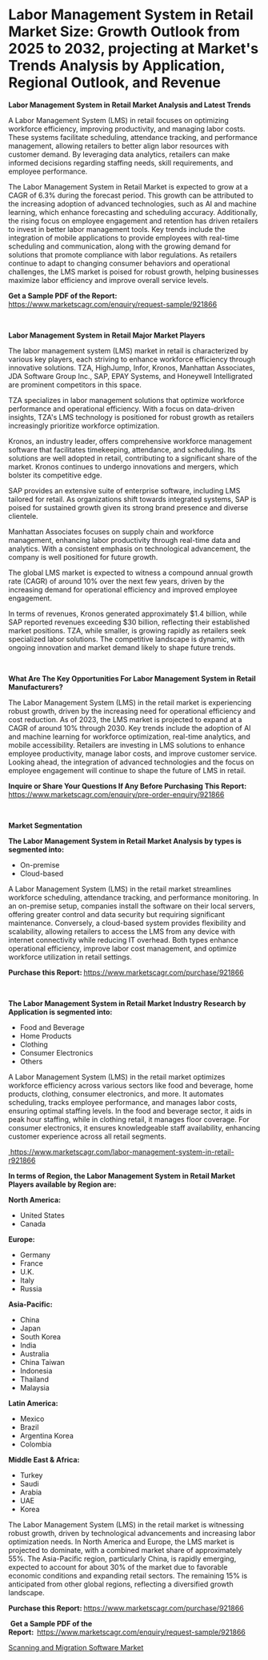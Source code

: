 <p><h1>Labor Management System in Retail Market Size: Growth Outlook from 2025 to 2032, projecting at Market's Trends Analysis by Application, Regional Outlook, and Revenue</h1></p><p><strong>Labor Management System in Retail Market Analysis and Latest Trends</strong></p>
<p><p>A Labor Management System (LMS) in retail focuses on optimizing workforce efficiency, improving productivity, and managing labor costs. These systems facilitate scheduling, attendance tracking, and performance management, allowing retailers to better align labor resources with customer demand. By leveraging data analytics, retailers can make informed decisions regarding staffing needs, skill requirements, and employee performance.</p><p>The Labor Management System in Retail Market is expected to grow at a CAGR of 6.3% during the forecast period. This growth can be attributed to the increasing adoption of advanced technologies, such as AI and machine learning, which enhance forecasting and scheduling accuracy. Additionally, the rising focus on employee engagement and retention has driven retailers to invest in better labor management tools. Key trends include the integration of mobile applications to provide employees with real-time scheduling and communication, along with the growing demand for solutions that promote compliance with labor regulations. As retailers continue to adapt to changing consumer behaviors and operational challenges, the LMS market is poised for robust growth, helping businesses maximize labor efficiency and improve overall service levels.</p></p>
<p><strong>Get a Sample PDF of the Report:&nbsp;</strong> <a href="https://www.marketscagr.com/enquiry/request-sample/921866?utm_campaign=3117&utm_medium=2&utm_source=Github&utm_content=ia&utm_term=07032025&utm_id=labor-management-system-in-retail">https://www.marketscagr.com/enquiry/request-sample/921866</a></p>
<p>&nbsp;</p>
<p><strong>Labor Management System in Retail Major Market Players</strong></p>
<p><p>The labor management system (LMS) market in retail is characterized by various key players, each striving to enhance workforce efficiency through innovative solutions. TZA, HighJump, Infor, Kronos, Manhattan Associates, JDA Software Group Inc., SAP, EPAY Systems, and Honeywell Intelligrated are prominent competitors in this space.</p><p>TZA specializes in labor management solutions that optimize workforce performance and operational efficiency. With a focus on data-driven insights, TZA's LMS technology is positioned for robust growth as retailers increasingly prioritize workforce optimization. </p><p>Kronos, an industry leader, offers comprehensive workforce management software that facilitates timekeeping, attendance, and scheduling. Its solutions are well adopted in retail, contributing to a significant share of the market. Kronos continues to undergo innovations and mergers, which bolster its competitive edge.</p><p>SAP provides an extensive suite of enterprise software, including LMS tailored for retail. As organizations shift towards integrated systems, SAP is poised for sustained growth given its strong brand presence and diverse clientele.</p><p>Manhattan Associates focuses on supply chain and workforce management, enhancing labor productivity through real-time data and analytics. With a consistent emphasis on technological advancement, the company is well positioned for future growth.</p><p>The global LMS market is expected to witness a compound annual growth rate (CAGR) of around 10% over the next few years, driven by the increasing demand for operational efficiency and improved employee engagement.</p><p>In terms of revenues, Kronos generated approximately $1.4 billion, while SAP reported revenues exceeding $30 billion, reflecting their established market positions. TZA, while smaller, is growing rapidly as retailers seek specialized labor solutions. The competitive landscape is dynamic, with ongoing innovation and market demand likely to shape future trends.</p></p>
<p>&nbsp;</p>
<p><strong>What Are The Key Opportunities For Labor Management System in Retail Manufacturers?</strong></p>
<p><p>The Labor Management System (LMS) in the retail market is experiencing robust growth, driven by the increasing need for operational efficiency and cost reduction. As of 2023, the LMS market is projected to expand at a CAGR of around 10% through 2030. Key trends include the adoption of AI and machine learning for workforce optimization, real-time analytics, and mobile accessibility. Retailers are investing in LMS solutions to enhance employee productivity, manage labor costs, and improve customer service. Looking ahead, the integration of advanced technologies and the focus on employee engagement will continue to shape the future of LMS in retail.</p></p>
<p><strong>Inquire or Share Your Questions If Any Before Purchasing This Report:</strong> <a href="https://www.marketscagr.com/enquiry/pre-order-enquiry/921866?utm_campaign=3117&utm_medium=2&utm_source=Github&utm_content=ia&utm_term=07032025&utm_id=labor-management-system-in-retail">https://www.marketscagr.com/enquiry/pre-order-enquiry/921866</a></p>
<p>&nbsp;</p>
<p><strong>Market Segmentation</strong></p>
<p><strong>The Labor Management System in Retail Market Analysis by types is segmented into:</strong></p>
<p><ul><li>On-premise</li><li>Cloud-based</li></ul></p>
<p><p>A Labor Management System (LMS) in the retail market streamlines workforce scheduling, attendance tracking, and performance monitoring. In an on-premise setup, companies install the software on their local servers, offering greater control and data security but requiring significant maintenance. Conversely, a cloud-based system provides flexibility and scalability, allowing retailers to access the LMS from any device with internet connectivity while reducing IT overhead. Both types enhance operational efficiency, improve labor cost management, and optimize workforce utilization in retail settings.</p></p>
<p><strong>Purchase this Report:&nbsp;</strong><a href="https://www.marketscagr.com/purchase/921866?utm_campaign=3117&utm_medium=2&utm_source=Github&utm_content=ia&utm_term=07032025&utm_id=labor-management-system-in-retail">https://www.marketscagr.com/purchase/921866</a></p>
<p>&nbsp;</p>
<p><strong>The Labor Management System in Retail Market Industry Research by Application is segmented into:</strong></p>
<p><ul><li>Food and Beverage</li><li>Home Products</li><li>Clothing</li><li>Consumer Electronics</li><li>Others</li></ul></p>
<p><p>A Labor Management System (LMS) in the retail market optimizes workforce efficiency across various sectors like food and beverage, home products, clothing, consumer electronics, and more. It automates scheduling, tracks employee performance, and manages labor costs, ensuring optimal staffing levels. In the food and beverage sector, it aids in peak hour staffing, while in clothing retail, it manages floor coverage. For consumer electronics, it ensures knowledgeable staff availability, enhancing customer experience across all retail segments.</p></p>
<p><a href="https://www.marketscagr.com/labor-management-system-in-retail-r921866?utm_campaign=3117&utm_medium=2&utm_source=Github&utm_content=ia&utm_term=07032025&utm_id=labor-management-system-in-retail">&nbsp;https://www.marketscagr.com/labor-management-system-in-retail-r921866</a></p>
<p><strong>In terms of Region, the Labor Management System in Retail Market Players available by Region are:</strong></p>
<p>
    <p> <strong> North America: </strong>
        <ul>
            <li>United States</li>
            <li>Canada</li>
        </ul>
        </p> 
    <p> <strong> Europe: </strong>
        <ul>
            <li>Germany</li>
            <li>France</li>
            <li>U.K.</li>
            <li>Italy</li>
            <li>Russia</li>
        </ul>
        </p> 
    <p> <strong> Asia-Pacific: </strong>
        <ul>
            <li>China</li>
            <li>Japan</li>
            <li>South Korea</li>
            <li>India</li>
            <li>Australia</li>
            <li>China Taiwan</li>
            <li>Indonesia</li>
            <li>Thailand</li>
            <li>Malaysia</li>
        </ul>
        </p> 
    <p> <strong> Latin America: </strong>
        <ul>
            <li>Mexico</li>
            <li>Brazil</li>
            <li>Argentina Korea</li>
            <li>Colombia</li>
        </ul>
        </p> 
    <p> <strong> Middle East & Africa: </strong>
        <ul>
            <li>Turkey</li>
            <li>Saudi</li>
            <li>Arabia</li>
            <li>UAE</li>
            <li>Korea</li>
        </ul>
    </p>
    </p>
<p><p>The Labor Management System (LMS) in the retail market is witnessing robust growth, driven by technological advancements and increasing labor optimization needs. In North America and Europe, the LMS market is projected to dominate, with a combined market share of approximately 55%. The Asia-Pacific region, particularly China, is rapidly emerging, expected to account for about 30% of the market due to favorable economic conditions and expanding retail sectors. The remaining 15% is anticipated from other global regions, reflecting a diversified growth landscape.</p></p>
<p><strong>Purchase this Report: </strong><a href="https://www.marketscagr.com/purchase/921866?utm_campaign=3117&utm_medium=2&utm_source=Github&utm_content=ia&utm_term=07032025&utm_id=labor-management-system-in-retail">https://www.marketscagr.com/purchase/921866</a></p>
<p>&nbsp;<strong>Get a Sample PDF of the Report:&nbsp;&nbsp;</strong><a href="https://www.marketscagr.com/enquiry/request-sample/921866?utm_campaign=3117&utm_medium=2&utm_source=Github&utm_content=ia&utm_term=07032025&utm_id=labor-management-system-in-retail">https://www.marketscagr.com/enquiry/request-sample/921866</a></p>
<p><strong></strong></p>
<p><p><a href="https://github.com/lizonbochil23/Market-Research-Report-List-1/blob/main/scanning-and-migration-software-market.md?utm_campaign=3117&utm_medium=2&utm_source=Github&utm_content=ia&utm_term=07032025&utm_id=labor-management-system-in-retail">Scanning and Migration Software Market</a></p></p>
